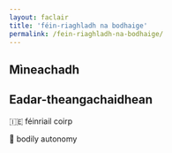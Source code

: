 ```yaml
---
layout: faclair
title: 'féin-riaghladh na bodhaige'
permalink: /fein-riaghladh-na-bodhaige/
---
```


## Mìneachadh

## Eadar-theangachaidhean

&#x1f1ee;&#x1f1ea; féinriail coirp

&#x1f3f4;&#xe0067;&#xe0062;&#xe0065;&#xe006e;&#xe0067;&#xe007f; bodily autonomy
